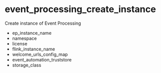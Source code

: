 # event_processing_create_instance

Create instance of Event Processing
 
- ep_instance_name
- namespace
- license
- flink_instance_name
- welcome_urls_config_map
- event_automation_truststore
- storage_class

